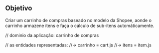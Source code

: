 ## Objetivo

Criar um carrinho de compras baseado no modelo da Shopee, aonde o carrinho armazene itens e faça o cálculo de sub-itens automáticamente.


// dominio da aplicação: carrinho de compras

// as entidades representadas:
//-> carrinho = cart.js
//-> itens = item.js